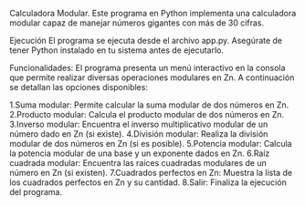 Calculadora Modular.
Este programa en Python implementa una calculadora modular capaz de manejar números gigantes con más de 30 cifras.

Ejecución
El programa se ejecuta desde el archivo app.py. Asegúrate de tener Python instalado en tu sistema antes de ejecutarlo.

Funcionalidades:
El programa presenta un menú interactivo en la consola que permite realizar diversas operaciones modulares en Zn. A continuación se detallan las opciones disponibles:

1.Suma modular: Permite calcular la suma modular de dos números en Zn.
2.Producto modular: Calcula el producto modular de dos números en Zn.
3.Inverso modular: Encuentra el inverso multiplicativo modular de un número dado en Zn (si existe).
4.División modular: Realiza la división modular de dos números en Zn (si es posible).
5.Potencia modular: Calcula la potencia modular de una base y un exponente dados en Zn.
6.Raíz cuadrada modular: Encuentra las raíces cuadradas modulares de un número en Zn (si existen).
7.Cuadrados perfectos en Zn: Muestra la lista de los cuadrados perfectos en Zn y su cantidad.
8.Salir: Finaliza la ejecución del programa.